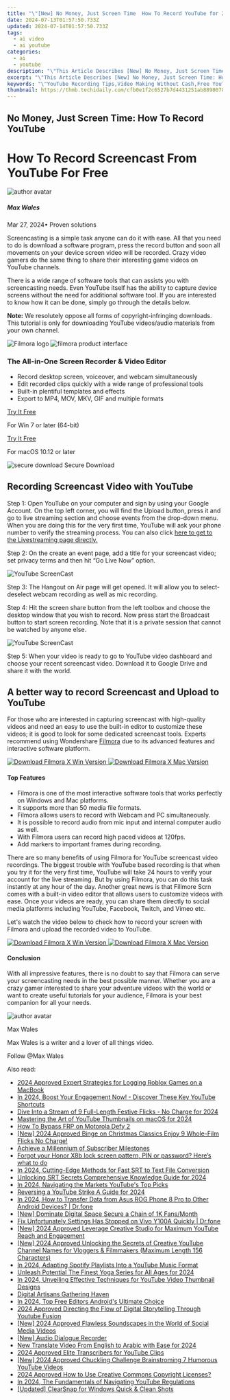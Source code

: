```yaml
---
title: "\"[New] No Money, Just Screen Time  How To Record YouTube for 2024\""
date: 2024-07-13T01:57:50.733Z
updated: 2024-07-14T01:57:50.733Z
tags:
  - ai video
  - ai youtube
categories:
  - ai
  - youtube
description: "\"This Article Describes [New] No Money, Just Screen Time: How To Record YouTube for 2024\""
excerpt: "\"This Article Describes [New] No Money, Just Screen Time: How To Record YouTube for 2024\""
keywords: "\"YouTube Recording Tips,Video Making Without Cash,Free YouTube Editing Guide,Monetizing Videos Effectively,Screen Time to Content Creation,Low-Cost YouTube Production,Engaging Viewers on Budget\""
thumbnail: https://thmb.techidaily.com/cfb0e1f2c6527b7d4431251ab8890078af21f0bc88406680edc99866453f0d22.jpg
---
```


## No Money, Just Screen Time: How To Record YouTube

# How To Record Screencast From YouTube For Free

![author avatar](https://images.wondershare.com/filmora/article-images/max-wales-author.jpg)

##### Max Wales

 Mar 27, 2024• Proven solutions

Screencasting is a simple task anyone can do it with ease. All that you need to do is download a software program, press the record button and soon all movements on your device screen video will be recorded. Crazy video gamers do the same thing to share their interesting game videos on YouTube channels.

There is a wide range of software tools that can assists you with screencasting needs. Even YouTube itself has the ability to capture device screens without the need for additional software tool. If you are interested to know how it can be done, simply go through the details below.

**Note:** We resolutely oppose all forms of copyright-infringing downloads. This tutorial is only for downloading YouTube videos/audio materials from your own channel.

![Filmora logo](https://images.wondershare.com/filmora/logo_icon/wondershare-filmora-logo-horizontal.png) ![filmora product interface](https://images.wondershare.com/filmora/images/common/filmora-product-banner.png)

### The All-in-One Screen Recorder & Video Editor

* Record desktop screen, voiceover, and webcam simultaneously
* Edit recorded clips quickly with a wide range of professional tools
* Built-in plentiful templates and effects
* Export to MP4, MOV, MKV, GIF and multiple formats

[Try It Free](https://tools.techidaily.com/wondershare/filmora/download/)

For Win 7 or later (64-bit)

[Try It Free](https://tools.techidaily.com/wondershare/filmora/download/)

For macOS 10.12 or later

![secure download](https://static.wondershare.com/images-filmora/images/common/securety.svg) Secure Download

## Recording Screencast Video with YouTube

Step 1: Open YouTube on your computer and sign by using your Google Account. On the top left corner, you will find the Upload button, press it and go to live streaming section and choose events from the drop-down menu. When you are doing this for the very first time, YouTube will ask your phone number to verify the streaming process. You can also click [here to get to the Livestreaming page directly.](https://www.youtube.com/live%5Fdashboard)

Step 2: On the create an event page, add a title for your screencast video; set privacy terms and then hit “Go Live Now” option.

![YouTube ScreenCast](https://images.wondershare.com/filmora/article-images/youtube-screencast-events.jpg)

Step 3: The Hangout on Air page will get opened. It will allow you to select-deselect webcam recording as well as mic recording.

Step 4: Hit the screen share button from the left toolbox and choose the desktop window that you wish to record. Now press start the Broadcast button to start screen recording. Note that it is a private session that cannot be watched by anyone else.

![YouTube ScreenCast](https://images.wondershare.com/filmora/article-images/youtube-screencast-hangouts.jpg)

Step 5: When your video is ready to go to YouTube video dashboard and choose your recent screencast video. Download it to Google Drive and share it with the world.

## A better way to record Screencast and Upload to YouTube

For those who are interested in capturing screencast with high-quality videos and need an easy to use the built-in editor to customize these videos; it is good to look for some dedicated screencast tools. Experts recommend using Wondershare [Filmora](https://tools.techidaily.com/wondershare/filmora/download/) due to its advanced features and interactive software platform.

[![Download Filmora X Win Version](https://images.wondershare.com/filmora/guide/download-btn-win.jpg) ](https://tools.techidaily.com/wondershare/filmora/download/) [![Download Filmora X Mac Version](https://images.wondershare.com/filmora/guide/download-btn-mac.jpg) ](https://tools.techidaily.com/wondershare/filmora/download/)

#### Top Features

* Filmora is one of the most interactive software tools that works perfectly on Windows and Mac platforms.
* It supports more than 50 media file formats.
* Filmora allows users to record with Webcam and PC simultaneously.
* It is possible to record audio from mic input and internal computer audio as well.
* With Filmora users can record high paced videos at 120fps.
* Add markers to important frames during recording.

There are so many benefits of using Filmora for YouTube screencast video recordings. The biggest trouble with YouTube based recording is that when you try it for the very first time, YouTube will take 24 hours to verify your account for the live streaming. But by using Filmora, you can do this task instantly at any hour of the day. Another great news is that Fillmore Scrn comes with a built-in video editor that allows users to customize videos with ease. Once your videos are ready, you can share them directly to social media platforms including YouTube, Facebook, Twitch, and Vimeo etc.

Let's watch the video below to check how to record your screen with Filmora and upload the recorded video to YouTube.

[![Download Filmora X Win Version](https://images.wondershare.com/filmora/guide/download-btn-win.jpg) ](https://tools.techidaily.com/wondershare/filmora/download/) [![Download Filmora X Mac Version](https://images.wondershare.com/filmora/guide/download-btn-mac.jpg) ](https://tools.techidaily.com/wondershare/filmora/download/)

#### Conclusion

With all impressive features, there is no doubt to say that Filmora can serve your screencasting needs in the best possible manner. Whether you are a crazy gamer interested to share your adventure videos with the world or want to create useful tutorials for your audience, Filmora is your best companion for all your needs.

![author avatar](https://images.wondershare.com/filmora/article-images/max-wales-author.jpg)

Max Wales

Max Wales is a writer and a lover of all things video.

Follow @Max Wales


<ins class="adsbygoogle"
     style="display:block"
     data-ad-format="autorelaxed"
     data-ad-client="ca-pub-7571918770474297"
     data-ad-slot="1223367746"></ins>



<ins class="adsbygoogle"
     style="display:block"
     data-ad-client="ca-pub-7571918770474297"
     data-ad-slot="8358498916"
     data-ad-format="auto"
     data-full-width-responsive="true"></ins>



<span class="atpl-alsoreadstyle">Also read:</span>
<div><ul>
<li><a href="https://screen-video-capture.techidaily.com/2024-approved-expert-strategies-for-logging-roblox-games-on-a-macbook/"><u>2024 Approved  Expert Strategies for Logging Roblox Games on a MacBook</u></a></li>
<li><a href="https://youtube-data.techidaily.com/24-boost-your-engagement-now-discover-these-key-youtube-shortcuts/"><u>In 2024, Boost Your Engagement Now! - Discover These Key YouTube Shortcuts</u></a></li>
<li><a href="https://youtube-videos.techidaily.com/dive-into-a-stream-of-9-full-length-festive-flicks-no-charge-for-2024/"><u>Dive Into a Stream of 9 Full-Length Festive Flicks - No Charge for 2024</u></a></li>
<li><a href="https://youtube-data.techidaily.com/ring-the-art-of-youtube-thumbnails-on-macos-for-2024/"><u>Mastering the Art of YouTube Thumbnails on macOS for 2024</u></a></li>
<li><a href="https://phone-solutions.techidaily.com/how-to-bypass-frp-on-motorola-defy-2-by-drfone-android-unlock-remove-google-frp/"><u>How To Bypass FRP on Motorola Defy 2</u></a></li>
<li><a href="https://youtube-data.techidaily.com/024-approved-binge-on-christmas-classics-enjoy-9-whole-film-flicks-no-charge/"><u>[New] 2024 Approved  Binge on Christmas Classics  Enjoy 9 Whole-Film Flicks No Charge!</u></a></li>
<li><a href="https://youtube-data.techidaily.com/ve-a-millennium-of-subscriber-milestones/"><u>Achieve a Millennium of Subscriber Milestones</u></a></li>
<li><a href="https://phone-solutions.techidaily.com/forgot-your-honor-x8b-lock-screen-pattern-pin-or-password-here-s-what-to-do-by-drfone-android-unlock-android-unlock/"><u>Forgot your Honor X8b lock screen pattern, PIN or password? Here’s what to do</u></a></li>
<li><a href="https://vp-tips.techidaily.com/in-2024-cutting-edge-methods-for-fast-srt-to-text-file-conversion/"><u>In 2024, Cutting-Edge Methods for Fast SRT to Text File Conversion</u></a></li>
<li><a href="https://some-skills.techidaily.com/unlocking-srt-secrets-comprehensive-knowledge-guide-for-2024/"><u>Unlocking SRT Secrets  Comprehensive Knowledge Guide for 2024</u></a></li>
<li><a href="https://youtube-data.techidaily.com/24-navigating-the-markets-youtubes-top-picks/"><u>In 2024, Navigating the Markets  YouTube's Top Picks</u></a></li>
<li><a href="https://youtube-data.techidaily.com/sing-a-youtube-strike-a-guide-for-2024/"><u>Reversing a YouTube Strike  A Guide for 2024</u></a></li>
<li><a href="https://android-transfer.techidaily.com/in-2024-how-to-transfer-data-from-asus-rog-phone-8-pro-to-other-android-devices-drfone-by-drfone-transfer-from-android-transfer-from-android/"><u>In 2024, How to Transfer Data from Asus ROG Phone 8 Pro to Other Android Devices? | Dr.fone</u></a></li>
<li><a href="https://instagram-video-files.techidaily.com/new-dominate-digital-space-secure-a-chain-of-1k-fansmonth/"><u>[New] Dominate Digital Space  Secure a Chain of 1K Fans/Month</u></a></li>
<li><a href="https://howto.techidaily.com/fix-unfortunately-settings-has-stopped-on-vivo-y100a-quickly-drfone-by-drfone-fix-android-problems-fix-android-problems/"><u>Fix Unfortunately Settings Has Stopped on Vivo Y100A Quickly | Dr.fone</u></a></li>
<li><a href="https://youtube-data.techidaily.com/024-approved-leverage-creative-studio-for-maximum-youtube-reach-and-engagement/"><u>[New] 2024 Approved  Leverage Creative Studio for Maximum YouTube Reach and Engagement</u></a></li>
<li><a href="https://youtube-data.techidaily.com/024-approved-unlocking-the-secrets-of-creative-youtube-channel-names-for-vloggers-and-filmmakers-maximum-length-156-characters/"><u>[New] 2024 Approved  Unlocking the Secrets of Creative YouTube Channel Names for Vloggers & Filmmakers (Maximum Length  156 Characters)</u></a></li>
<li><a href="https://youtube-data.techidaily.com/24-adapting-spotify-playlists-into-a-youtube-music-format/"><u>In 2024, Adapting Spotify Playlists Into a YouTube Music Format</u></a></li>
<li><a href="https://youtube-data.techidaily.com/sh-potential-the-finest-yoga-series-for-all-ages-for-2024/"><u>Unleash Potential  The Finest Yoga Series for All Ages for 2024</u></a></li>
<li><a href="https://youtube-help.techidaily.com/in-2024-unveiling-effective-techniques-for-youtube-video-thumbnail-designs/"><u>In 2024, Unveiling Effective Techniques for YouTube Video Thumbnail Designs</u></a></li>
<li><a href="https://youtube-data.techidaily.com/al-artisans-gathering-haven/"><u>Digital Artisans Gathering Haven</u></a></li>
<li><a href="https://youtube-data.techidaily.com/24-top-free-editors-androids-ultimate-choice/"><u>In 2024, Top Free Editors  Android's Ultimate Choice</u></a></li>
<li><a href="https://youtube-data.techidaily.com/approved-directing-the-flow-of-digital-storytelling-through-youtube-fusion/"><u>2024 Approved  Directing the Flow of Digital Storytelling Through Youtube Fusion</u></a></li>
<li><a href="https://youtube-data.techidaily.com/024-approved-flawless-soundscapes-in-the-world-of-social-media-videos/"><u>[New] 2024 Approved  Flawless Soundscapes in the World of Social Media Videos</u></a></li>
<li><a href="https://youtube-data.techidaily.com/udio-dialogue-recorder/"><u>[New] Audio Dialogue Recorder</u></a></li>
<li><a href="https://ai-video-translation.techidaily.com/new-translate-video-from-english-to-arabic-with-ease-for-2024/"><u>New Translate Video From English to Arabic with Ease for 2024</u></a></li>
<li><a href="https://youtube-data.techidaily.com/approved-elite-transcribers-for-youtube-clips/"><u>2024 Approved  Elite Transcribers for YouTube Clips</u></a></li>
<li><a href="https://youtube-data.techidaily.com/024-approved-chuckling-challenge-brainstroming-7-humorous-youtube-videos/"><u>[New] 2024 Approved  Chuckling Challenge  Brainstroming 7 Humorous YouTube Videos</u></a></li>
<li><a href="https://youtube-data.techidaily.com/approved-how-to-use-creative-commons-copyright-licenses/"><u>2024 Approved  How to Use Creative Commons Copyright Licenses?</u></a></li>
<li><a href="https://youtube-data.techidaily.com/24-the-fundamentals-of-navigating-youtube-regulations/"><u>In 2024, The Fundamentals of Navigating YouTube Regulations</u></a></li>
<li><a href="https://screen-mirroring-recording.techidaily.com/updated-clearsnap-for-windows-quick-and-clean-shots/"><u>[Updated] ClearSnap for Windows  Quick & Clean Shots</u></a></li>
</ul></div>
